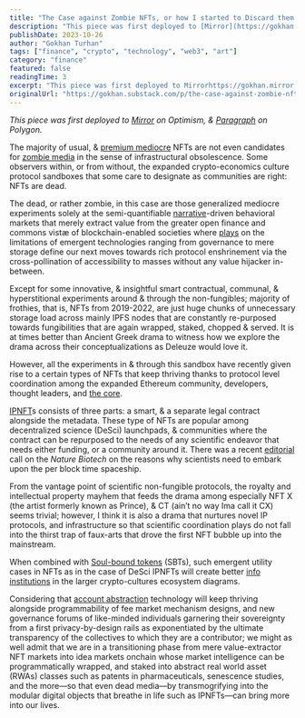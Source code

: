 ```yaml
---
title: "The Case against Zombie NFTs, or how I started to Discard them for Perpetual Convivialities—The Rise & Proliferation of IPNFTs & SBTs: Part I"
description: "This piece was first deployed to [Mirror](https://gokhan."
publishDate: 2023-10-26
author: "Gokhan Turhan"
tags: ["finance", "crypto", "technology", "web3", "art"]
category: "finance"
featured: false
readingTime: 3
excerpt: "This piece was first deployed to Mirrorhttps://gokhan.mirror.xyz/jeb6DGWF6wU7402LUjiQ4P8RYl7wjRMr2HrkkDp6OZ8 on Optimism, & Paragraphhttps://paragraph.xyz/@gokhan/the-case-against-zombie-nfts,-or-how-..."
originalUrl: "https://gokhan.substack.com/p/the-case-against-zombie-nfts-or-how-i-started-to-discard-them-for-perpetual-convivialitiesthe-rise-p"
---
```


*This piece was first deployed to [Mirror](https://gokhan.mirror.xyz/jeb6DGWF6wU7402LUjiQ4P8RYl7wjRMr2HrkkDp6OZ8) on Optimism, & [Paragraph](https://paragraph.xyz/@gokhan/the-case-against-zombie-nfts,-or-how-i-started-to-discard-them-for-perpetual-convivialities%E2%80%94the-rise-and-proliferation-of-ipnfts-and-sbts-part-i) on Polygon.*

The majority of usual, & [premium mediocre](https://www.ribbonfarm.com/2017/08/17/the-premium-mediocre-life-of-maya-millennial/) NFTs are not even candidates for [zombie media](https://jussiparikka.net/2012/09/05/zombie-media-in-leonardo/) in the sense of infrastructural obsolescence. Some observers within, or from without, the expanded crypto-economics culture protocol sandboxes that some care to designate as communities are right: NFTs are dead.

The dead, or rather zombie, in this case are those generalized mediocre experiments solely at the semi-quantifiable [narrative](https://dune.com/cryptokoryo/narratives)-driven behavioral markets that merely extract value from the greater open finance and commons vistæ of blockchain-enabled societies where [plays](https://bogost.com/books/play-anything/) on the limitations of emergent technologies ranging from governance to mere storage define our next moves towards rich protocol enshrinement via the cross-pollination of accessibility to masses without any value hijacker in-between.

Except for some innovative, & insightful smart contractual, communal, & hyperstitional experiments around & through the non-fungibles; majority of frothies, that is, NFTs from 2019-2022, are just huge chunks of unnecessary storage load across mainly IPFS nodes that are constantly re-purposed towards fungibilities that are again wrapped, staked, chopped & served. It is at times better than Ancient Greek drama to witness how we explore the drama across their conceptualizations as Deleuze would love it.

However, all the experiments in & through this sandbox have recently given rise to a certain types of NFTs that keep thriving thanks to protocol level coordination among the expanded Ethereum community, developers, thought leaders, and [the core](https://github.com/ethereum/pm).

[IPNFT](https://docs.molecule.to/bio.xyz/biodao-bible/intellectual-property-ip)s consists of three parts: a smart, & a separate legal contract alongside the metadata. These type of NFTs are popular among decentralized science (DeSci) launchpads, & communities where the contract can be repurposed to the needs of any scientific endeavor that needs either funding, or a community around it. There was a recent [editorial](https://www.nature.com/articles/s41587-023-02005-1) call on the *Nature Biotech* on the reasons why scientists need to embark upon the per block time spaceship.

From the vantage point of scientific non-fungible protocols, the royalty and intellectual property mayhem that feeds the drama among especially NFT X (the artist formerly known as Prince), & CT (ain’t no way Ima call it CX) seems trivial; however, I think it is also a drama that nurtures novel IP protocols, and infrastructure so that scientific coordination plays do not fall into the thirst trap of faux-arts that drove the first NFT bubble up into the mainstream.

When combined with [Soul-bound tokens](https://papers.ssrn.com/sol3/papers.cfm?abstract_id=4105763) (SBTs), such emergent utility cases in NFTs as in the case of DeSci IPNFTs will create better [info institutions](https://onlinelibrary.wiley.com/doi/abs/10.1111/jopp.12008) in the larger crypto-cultures ecosystem diagrams.

Considering that [account abstraction](https://ethereum.org/en/roadmap/account-abstraction/) technology will keep thriving alongside programmability of fee market mechanism designs, and new governance forums of like-minded individuals garnering their sovereignty from a first privacy-by-design rails as exponentiated by the ultimate transparency of the collectives to which they are a contributor; we might as well admit that we are in a transitioning phase from mere value-extractor NFT markets into idea markets onchain whose market intelligence can be programmatically wrapped, and staked into abstract real world asset (RWAs) classes such as patents in pharmaceuticals, senescence studies, and the more—so that even dead media—by transmogrifying into the modular digital objects that breathe in life such as IPNFTs—can bring more into our lives.